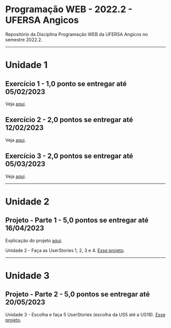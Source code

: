 # Programação WEB - 2022.2 - UFERSA Angicos
Repositório da Disciplina Programação WEB da UFERSA Angicos no semestre 2022.2.

---

# Unidade 1

## Exercício 1 - 1,0 ponto se entregar até 05/02/2023
Veja [aqui](u1_exercicio1/).

## Exercício 2 - 2,0 pontos se entregar até 12/02/2023
Veja [aqui](u1_exercicio2/).

## Exercício 3 - 2,0 pontos se entregar até 05/03/2023
Veja [aqui](u1_exercicio3/).

---

# Unidade 2
## Projeto - Parte 1 - 5,0 pontos se entregar até 16/04/2023
Explicação do projeto [aqui](biritaShop_xicoArruda/).

Unidade 2 - Faça as UserStories 1, 2, 3 e 4. [Esse projeto](https://drive.google.com/open?id=1UUwexsOkzN7AoTFTOe0B9cQ_H4Km_ZJu).

---

# Unidade 3
## Projeto - Parte 2 - 5,0 pontos se entregar até 20/05/2023
Unidade 3 - Escolha e faça 5 UserStories (escolha da US5 até a US18). [Esse projeto](https://drive.google.com/open?id=1UUwexsOkzN7AoTFTOe0B9cQ_H4Km_ZJu).

